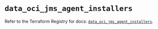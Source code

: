 # `data_oci_jms_agent_installers`

Refer to the Terraform Registry for docs: [`data_oci_jms_agent_installers`](https://registry.terraform.io/providers/hashicorp/oci/7.19.0/docs/data-sources/jms_agent_installers).
